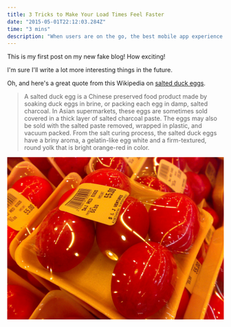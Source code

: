 ```yaml
---
title: 3 Tricks to Make Your Load Times Feel Faster
date: "2015-05-01T22:12:03.284Z"
time: "3 mins"
description: "When users are on the go, the best mobile app experience is a fast one. Although the device’s connection speed is out of your control, you can make your app appear like it loads lightning fast. Here are a few tricks to give users the impression that your app always loads fast even under a slow connection."
---
```


This is my first post on my new fake blog! How exciting!

I'm sure I'll write a lot more interesting things in the future.

Oh, and here's a great quote from this Wikipedia on
[salted duck eggs](https://en.wikipedia.org/wiki/Salted_duck_egg).

> A salted duck egg is a Chinese preserved food product made by soaking duck
> eggs in brine, or packing each egg in damp, salted charcoal. In Asian
> supermarkets, these eggs are sometimes sold covered in a thick layer of salted
> charcoal paste. The eggs may also be sold with the salted paste removed,
> wrapped in plastic, and vacuum packed. From the salt curing process, the
> salted duck eggs have a briny aroma, a gelatin-like egg white and a
> firm-textured, round yolk that is bright orange-red in color.

![Chinese Salty Egg](./salty_egg.jpg)
